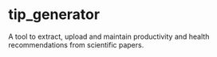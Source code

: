 # tip_generator
A tool to extract, upload and maintain productivity and health recommendations from scientific papers.